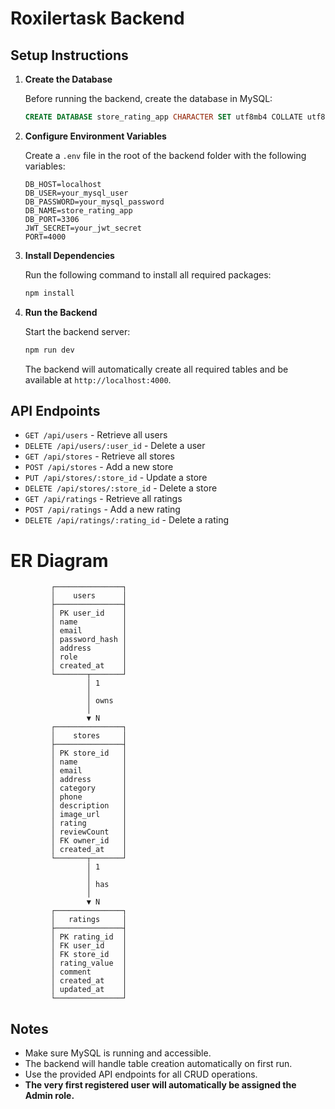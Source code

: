 # Roxilertask Backend

## Setup Instructions

1. **Create the Database**

   Before running the backend, create the database in MySQL:

   ```sql
   CREATE DATABASE store_rating_app CHARACTER SET utf8mb4 COLLATE utf8mb4_unicode_ci;
   ```

2. **Configure Environment Variables**

   Create a `.env` file in the root of the backend folder with the following variables:

   ```env
   DB_HOST=localhost
   DB_USER=your_mysql_user
   DB_PASSWORD=your_mysql_password
   DB_NAME=store_rating_app
   DB_PORT=3306
   JWT_SECRET=your_jwt_secret
   PORT=4000
   ```

3. **Install Dependencies**

   Run the following command to install all required packages:

   ```sh
   npm install
   ```

4. **Run the Backend**

   Start the backend server:

   ```sh
   npm run dev
   ```

   The backend will automatically create all required tables and be available at `http://localhost:4000`.

## API Endpoints

- `GET /api/users` - Retrieve all users
- `DELETE /api/users/:user_id` - Delete a user
- `GET /api/stores` - Retrieve all stores
- `POST /api/stores` - Add a new store
- `PUT /api/stores/:store_id` - Update a store
- `DELETE /api/stores/:store_id` - Delete a store
- `GET /api/ratings` - Retrieve all ratings
- `POST /api/ratings` - Add a new rating
- `DELETE /api/ratings/:rating_id` - Delete a rating


# ER Diagram 


             ┌───────────────┐
             │    users      │
             ├───────────────┤
             │ PK user_id    │
             │ name          │
             │ email         │
             │ password_hash │
             │ address       │
             │ role          │
             │ created_at    │
             └───────┬───────┘
                     │ 1
                     │
                     │ owns
                     │
                     ▼ N
             ┌───────────────┐
             │    stores     │
             ├───────────────┤
             │ PK store_id   │
             │ name          │
             │ email         │
             │ address       │
             │ category      │
             │ phone         │
             │ description   │
             │ image_url     │
             │ rating        │
             │ reviewCount   │
             │ FK owner_id   │
             │ created_at    │
             └───────┬───────┘
                     │ 1
                     │
                     │ has
                     │
                     ▼ N
             ┌───────────────┐
             │   ratings     │
             ├───────────────┤
             │ PK rating_id  │
             │ FK user_id    │
             │ FK store_id   │
             │ rating_value  │
             │ comment       │
             │ created_at    │
             │ updated_at    │
             └───────────────┘

## Notes
- Make sure MySQL is running and accessible.
- The backend will handle table creation automatically on first run.
- Use the provided API endpoints for all CRUD operations.
- **The very first registered user will automatically be assigned the Admin role.**
